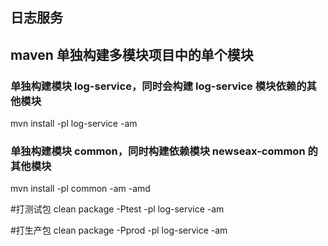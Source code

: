 ## 日志服务

## maven 单独构建多模块项目中的单个模块
### 单独构建模块 log-service，同时会构建 log-service 模块依赖的其他模块
mvn install -pl log-service -am

### 单独构建模块 common，同时构建依赖模块 newseax-common 的其他模块
mvn install -pl common -am -amd

#打测试包
clean package -Ptest -pl log-service -am

#打生产包
clean package -Pprod -pl log-service -am